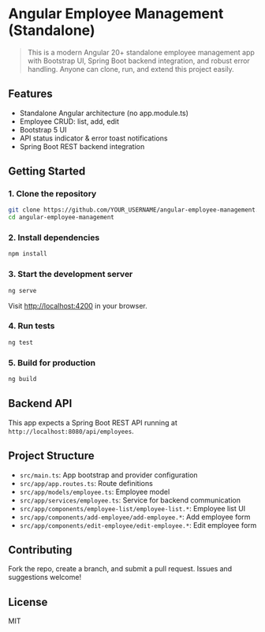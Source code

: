 # Angular Employee Management (Standalone)

> This is a modern Angular 20+ standalone employee management app with Bootstrap UI, Spring Boot backend integration, and robust error handling. Anyone can clone, run, and extend this project easily.

## Features
- Standalone Angular architecture (no app.module.ts)
- Employee CRUD: list, add, edit
- Bootstrap 5 UI
- API status indicator & error toast notifications
- Spring Boot REST backend integration

## Getting Started

### 1. Clone the repository
```sh
git clone https://github.com/YOUR_USERNAME/angular-employee-management.git
cd angular-employee-management
```

### 2. Install dependencies
```sh
npm install
```

### 3. Start the development server
```sh
ng serve
```
Visit [http://localhost:4200](http://localhost:4200) in your browser.

### 4. Run tests
```sh
ng test
```

### 5. Build for production
```sh
ng build
```

## Backend API
This app expects a Spring Boot REST API running at `http://localhost:8080/api/employees`.

## Project Structure
- `src/main.ts`: App bootstrap and provider configuration
- `src/app/app.routes.ts`: Route definitions
- `src/app/models/employee.ts`: Employee model
- `src/app/services/employee.ts`: Service for backend communication
- `src/app/components/employee-list/employee-list.*`: Employee list UI
- `src/app/components/add-employee/add-employee.*`: Add employee form
- `src/app/components/edit-employee/edit-employee.*`: Edit employee form

## Contributing
Fork the repo, create a branch, and submit a pull request. Issues and suggestions welcome!

## License
MIT
